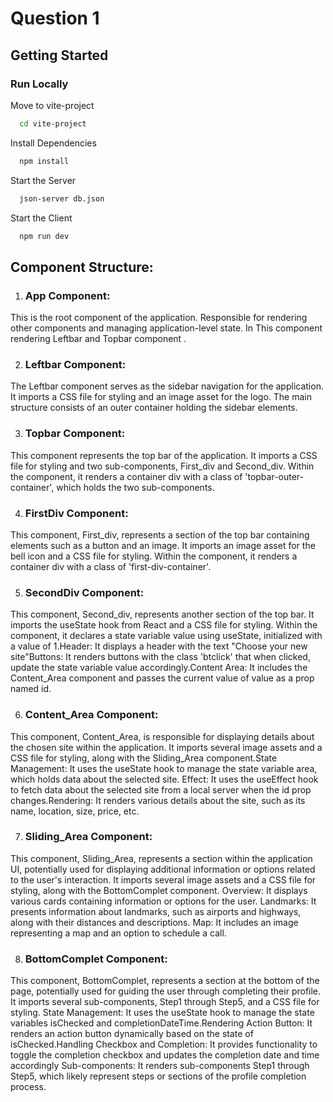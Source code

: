 
# Question 1

## Getting Started

### Run Locally


Move to vite-project

```bash
  cd vite-project
```

Install Dependencies

```bash
  npm install
```

Start the Server

```bash
  json-server db.json
```

Start the Client

```bash
  npm run dev
```

## Component Structure:

1. ### App Component:
This is the root component of the application.
Responsible for rendering other components and managing application-level state. In This component rendering Leftbar and Topbar component .

2. ### Leftbar Component:
The Leftbar component serves as the sidebar navigation for the application. It imports a CSS file for styling and an image asset for the logo. The main structure consists of an outer container holding the sidebar elements.

3. ### Topbar Component:
This component represents the top bar of the application. It imports a CSS file for styling and two sub-components, First_div and Second_div. Within the component, it renders a container div with a class of 'topbar-outer-container', which holds the two sub-components.


4. ### FirstDiv Component:
This component, First_div, represents a section of the top bar containing elements such as a button and an image. It imports an image asset for the bell icon and a CSS file for styling. Within the component, it renders a container div with a class of 'first-div-container'.

5. ### SecondDiv Component:
This component, Second_div, represents another section of the top bar. It imports the useState hook from React and a CSS file for styling. Within the component, it declares a state variable value using useState, initialized with a value of 1.Header: It displays a header with the text "Choose your new site"Buttons: It renders buttons with the class 'btclick' that when clicked, update the state variable value accordingly.Content Area: It includes the Content_Area component and passes the current value of value as a prop named id.

6. ### Content_Area Component:
This component, Content_Area, is responsible for displaying details about the chosen site within the application. It imports several image assets and a CSS file for styling, along with the Sliding_Area component.State Management: It uses the useState hook to manage the state variable area, which holds data about the selected site.
Effect: It uses the useEffect hook to fetch data about the selected site from a local server when the id prop changes.Rendering: It renders various details about the site, such as its name, location, size, price, etc.

7. ### Sliding_Area Component:
This component, Sliding_Area, represents a section within the application UI, potentially used for displaying additional information or options related to the user's interaction. It imports several image assets and a CSS file for styling, along with the BottomComplet component.
Overview: It displays various cards containing information or options for the user.
Landmarks: It presents information about landmarks, such as airports and highways, along with their distances and descriptions.
Map: It includes an image representing a map and an option to schedule a call.


8. ### BottomComplet Component:
This component, BottomComplet, represents a section at the bottom of the page, potentially used for guiding the user through completing their profile. It imports several sub-components, Step1 through Step5, and a CSS file for styling.
State Management: It uses the useState hook to manage the state variables isChecked and completionDateTime.Rendering Action Button: It renders an action button dynamically based on the state of isChecked.Handling Checkbox and Completion: It provides functionality to  toggle the completion checkbox and updates the completion date and time accordingly Sub-components: It renders sub-components Step1 through Step5, which likely represent steps or sections of the profile completion process.



